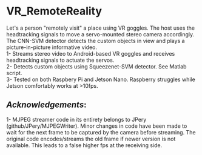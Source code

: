 # VR_RemoteReality
Let's a person "remotely visit" a place using VR goggles. The host uses the headtracking signals to move a servo-mounted stereo camera accordingly. The CNN-SVM detector detects the custom objects in view and plays a picture-in-picture informative video.  
1- Streams stereo video to Android-based VR goggles and receives headtracking signals to actuate the servos.  
2- Detects custom objects using Squeezenet-SVM detector. See Matlab script.  
3- Tested on both Raspbery Pi and Jetson Nano. Raspberry struggles while Jetson comfortably works at >10fps.  

## *Acknowledgements*:  

1- MJPEG streamer code in its entirety belongs to JPery (github/JPery/MJPEGWriter). Minor changes in code have been made to wait for the next frame to be captured by the camera before streaming. The original code encodes/streams the old frame if newer version is not available. This leads to a false higher fps at the receiving side.    
